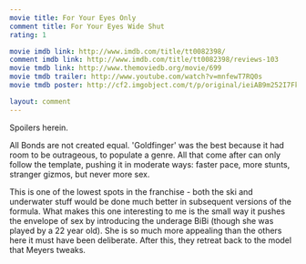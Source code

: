 ```yaml
---
movie title: For Your Eyes Only
comment title: For Your Eyes Wide Shut
rating: 1

movie imdb link: http://www.imdb.com/title/tt0082398/
comment imdb link: http://www.imdb.com/title/tt0082398/reviews-103
movie tmdb link: http://www.themoviedb.org/movie/699
movie tmdb trailer: http://www.youtube.com/watch?v=mnfewT7RQ0s
movie tmdb poster: http://cf2.imgobject.com/t/p/original/ieiAB9m252I7FkEsmkscChYJVrv.jpg

layout: comment
---
```


Spoilers herein.

All Bonds are not created equal. 'Goldfinger' was the best because it had room to be  outrageous, to populate a genre. All that come after can only follow the template,  pushing it in moderate ways: faster pace, more stunts, stranger gizmos, but never more  sex.

This is one of the lowest spots in the franchise - both the ski and underwater stuff  would be done much better in subsequent versions of the formula. What makes this one  interesting to me is the small way it pushes the envelope of sex by introducing the  underage BiBi (though she was played by a 22 year old). She is so much more appealing  than the others here it must have been deliberate. After this, they retreat back to the  model that Meyers tweaks.